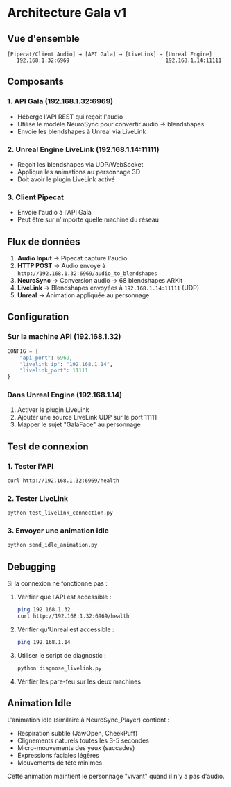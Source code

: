 # Architecture Gala v1

## Vue d'ensemble

```
[Pipecat/Client Audio] → [API Gala] → [LiveLink] → [Unreal Engine]
   192.168.1.32:6969                               192.168.1.14:11111
```

## Composants

### 1. API Gala (192.168.1.32:6969)
- Héberge l'API REST qui reçoit l'audio
- Utilise le modèle NeuroSync pour convertir audio → blendshapes
- Envoie les blendshapes à Unreal via LiveLink

### 2. Unreal Engine LiveLink (192.168.1.14:11111)
- Reçoit les blendshapes via UDP/WebSocket
- Applique les animations au personnage 3D
- Doit avoir le plugin LiveLink activé

### 3. Client Pipecat
- Envoie l'audio à l'API Gala
- Peut être sur n'importe quelle machine du réseau

## Flux de données

1. **Audio Input** → Pipecat capture l'audio
2. **HTTP POST** → Audio envoyé à `http://192.168.1.32:6969/audio_to_blendshapes`
3. **NeuroSync** → Conversion audio → 68 blendshapes ARKit
4. **LiveLink** → Blendshapes envoyées à `192.168.1.14:11111` (UDP)
5. **Unreal** → Animation appliquée au personnage

## Configuration

### Sur la machine API (192.168.1.32)
```python
CONFIG = {
    "api_port": 6969,
    "livelink_ip": "192.168.1.14",
    "livelink_port": 11111
}
```

### Dans Unreal Engine (192.168.1.14)
1. Activer le plugin LiveLink
2. Ajouter une source LiveLink UDP sur le port 11111
3. Mapper le sujet "GalaFace" au personnage

## Test de connexion

### 1. Tester l'API
```bash
curl http://192.168.1.32:6969/health
```

### 2. Tester LiveLink
```bash
python test_livelink_connection.py
```

### 3. Envoyer une animation idle
```bash
python send_idle_animation.py
```

## Debugging

Si la connexion ne fonctionne pas :

1. Vérifier que l'API est accessible :
   ```bash
   ping 192.168.1.32
   curl http://192.168.1.32:6969/health
   ```

2. Vérifier qu'Unreal est accessible :
   ```bash
   ping 192.168.1.14
   ```

3. Utiliser le script de diagnostic :
   ```bash
   python diagnose_livelink.py
   ```

4. Vérifier les pare-feu sur les deux machines

## Animation Idle

L'animation idle (similaire à NeuroSync_Player) contient :
- Respiration subtile (JawOpen, CheekPuff)
- Clignements naturels toutes les 3-5 secondes
- Micro-mouvements des yeux (saccades)
- Expressions faciales légères
- Mouvements de tête minimes

Cette animation maintient le personnage "vivant" quand il n'y a pas d'audio.